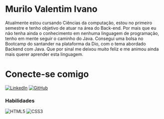 # Murilo Valentim Ivano

Atualmente estou cursando Ciências da computação, estou no primeiro semestre e tenho objetivo de atuar na área do Back-end.
Por mais que eu não tenha ainda o conhecimento em nenhuma linguagem de programação, tenho em mente seguir o caminho do Java.
Consegui uma bolsa no Bootcamp do santander na plataforma da Dio, com o tema abordado Backend com Java. Que por sinal me deixou muito feliz e me animou ainda mais querer aprender esta linguagem.

# Conecte-se comigo

[![LinkedIn](https://img.shields.io/badge/LinkedIn-0077B5?style=for-the-badge&logo=linkedin&logoColor=white)](https://www.linkedin.com/in/murilo-valentim-1a7661273/)
[![GitHub](https://img.shields.io/badge/GitHub-100000?style=for-the-badge&logo=github&logoColor=white)](https://github.com/muriloIvano)

### Habilidades

![HTML5](https://img.shields.io/badge/HTML-000?style=for-the-badge&logo=html5&logoColor=30A3DC)
![CSS3](https://img.shields.io/badge/CSS3-000?style=for-the-badge&logo=css3&logoColor=E94D5F)
